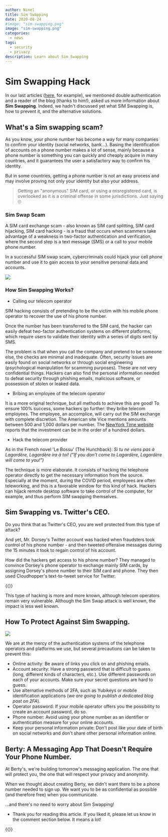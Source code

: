 ```yaml
---
author: Ninel
title: Sim Swapping
date: 2020-08-24
#image: "sim-swapping.png"
image: "sim-swapping.png"
categories:
  - news
tags:
  - security
  - privacy
description: Learn about Sim Swapping
---
```


# Sim Swapping Hack

In our last articles ([here](https://berty.tech/blog/create-strong-password/), for example), we mentioned double authentication and a reader of the blog (thanks to him!), asked us more information about **Sim Swapping**. Indeed, we hadn't discussed yet what SIM Swapping is, how to prevent it, and the alternative solutions.

## What's a Sim swapping scam?

As you know, your phone number has become a way for many companies to confirm your identity (social networks, bank...). Basing the identification of accounts on a phone number makes a lot of sense, mainly because a phone number is something you can quickly and cheaply acquire in many countries, and it guarantees the user a satisfactory way to confirm his identity.

But in some countries, getting a phone number is not an easy process and may involve proving not only your identity but also your address.

> Getting an "anonymous" SIM card, or using a misregistered card, is overlooked as it is a criminal offense in some jurisdictions. Just saying 🙄


### Sim Swap Scam

A SIM card exchange scam - also known as SIM card splitting, SIM card hijacking, SIM card hacking - is a fraud that occurs when scammers take advantage of a weakness in two-factor authentication and verification, where the second step is a text message (SMS) or a call to your mobile phone number.

In a successful SIM swap scam, cybercriminals could hijack your cell phone number and use it to gain access to your sensitive personal data and accounts.

![](https://i.imgur.com/NVNeSue.jpg)


### How Sim Swapping Works?

* Calling our telecom operator

SIM hacking consists of pretending to be the victim with his mobile phone operator to recover the use of his phone number.

Once the number has been transferred to the SIM card, the hacker can easily defeat two-factor authentication systems on different platforms, which require users to validate their identity with a series of digits sent by SMS.

The problem is that when you call the company and pretend to be someone else, the checks are minimal and inadequate. Often, security issues are easily found on social networks or through social engineering (psychological manipulation for scamming purposes). These are not very confidential things. Hackers can also find the personal information needed to defeat security through phishing emails, malicious software, or possession of stolen or leaked data.

* Bribing an employee of the telecom operator

It is a more original technique, but all methods to achieve this are good! To ensure 100% success, some hackers go further: they bribe telecom employees. The employee, an accomplice, will carry out the SIM exchange with complete discretion. The American site Vice mentions amounts between 500 and 1,000 dollars per number. The [NewYork Time website](https://www.nytimes.com/2019/09/05/technology/sim-swap-jack-dorsey-hack.html) reports that the investment can be in the order of a hundred dollars.

* Hack the telecom provider

As in the French novel 'Le Bossu' (The Hunchback): _Si tu ne viens pas à Lagardère, Lagardère ira à toi! ("If you don't come to Lagardère, Lagardère will come to you!")_

The technique is more elaborate. It consists of hacking the telephone operator directly to get the necessary information from the source. Especially at the moment, during the COVID period, employees are often teleworking, and this is a favorable window for this kind of hack. Hackers can hijack remote desktop software to take control of the computer, for example, and thus perform SIM swapping themselves.


## Sim Swapping vs. Twitter's CEO.


Do you think that as Twitter's CEO, you are well protected from this type of attack?

And yet, Mr. Dorsey's Twitter account was hacked when fraudsters took control of his phone number - and then tweeted offensive messages during the 15 minutes it took to regain control of his account.

How did the hackers get access to his phone number? They managed to convince Dorsey's phone operator to exchange mainly SIM cards, by assigning Dorsey's phone number to their SIM card and phone. They then used Cloudhopper's text-to-tweet service for Twitter.

{{<tweet id="1169334339672231936">}}

This type of hacking is more and more known, although telecom operators remain very vulnerable. Although the Sim Swap attack is well known, the impact is less well known.


## How To Protect Against Sim Swapping.

![](https://i.imgur.com/FxjD4qV.jpg)


We are at the mercy of the authentication systems of the telephone operators and platforms we use, but several precautions can be taken to prevent this:

* Online activity: Be aware of links you click on and phishing emails.
* Account security: Have a strong password that is difficult to guess (long, different kinds of characters, etc.). Use different passwords on each of your accounts. Make sure your secret questions are hard to guess.
* Use alternative methods of 2FA, such as Yubikeys or mobile identification applications (_we are going to publish a dedicated blog post on 2FA_).
* Operator password: If your mobile operator offers you the possibility to create an account password, do so.
* Phone number: Avoid using your phone number as an identifier or authentication measure for your online accounts.
* Keep your personal information private: Don't post like your date of birth on social networks and don't share other personal information online.

## Berty: A Messaging App That Doesn't Require Your Phone Number.

At Berty's, we're building tomorrow's messaging application. The one that will protect you, the one that will respect your privacy and anonymity.

When we thought about creating Berty, we didn't want there to be a phone number needed to sign up. We want you to be as confidential as possible (and therefore free) when you communicate.

...and there's no need to worry about Sim Swapping!

* Thank you for reading this article. If you liked it, please let us know in the comment section below. It means a lot!



{{<tweet id="1291024965630939136">}}

